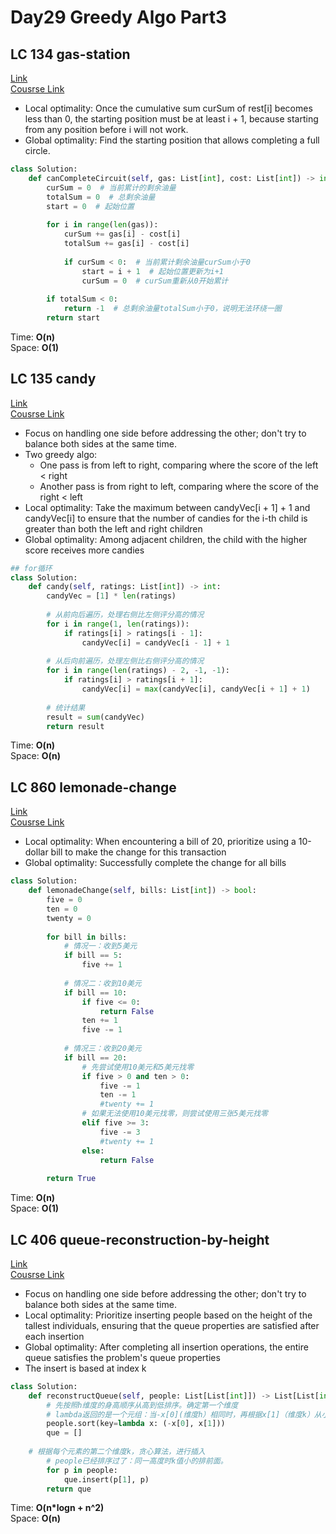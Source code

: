 # Day29 Greedy Algo Part3

## LC 134 gas-station
[Link](https://leetcode.com/problems/gas-station/description/)   
[Cousrse Link](https://programmercarl.com/0134.%E5%8A%A0%E6%B2%B9%E7%AB%99.html)    
- Local optimality: Once the cumulative sum curSum of rest[i] becomes less than 0, the starting position must be at least i + 1, because starting from any position before i will not work.
- Global optimality: Find the starting position that allows completing a full circle.
```python
class Solution:
    def canCompleteCircuit(self, gas: List[int], cost: List[int]) -> int:
        curSum = 0  # 当前累计的剩余油量
        totalSum = 0  # 总剩余油量
        start = 0  # 起始位置
        
        for i in range(len(gas)):
            curSum += gas[i] - cost[i]
            totalSum += gas[i] - cost[i]
            
            if curSum < 0:  # 当前累计剩余油量curSum小于0
                start = i + 1  # 起始位置更新为i+1
                curSum = 0  # curSum重新从0开始累计
        
        if totalSum < 0:
            return -1  # 总剩余油量totalSum小于0，说明无法环绕一圈
        return start
```
Time: **O(n)**     
Space: **O(1)** 

##  LC 135 candy
[Link](https://leetcode.com/problems/candy/description/)   
[Cousrse Link](https://programmercarl.com/0135.%E5%88%86%E5%8F%91%E7%B3%96%E6%9E%9C.html)
- Focus on handling one side before addressing the other; don't try to balance both sides at the same time.
- Two greedy algo:
    - One pass is from left to right, comparing where the score of the left < right 
    - Another pass is from right to left, comparing where the score of the right < left
- Local optimality: Take the maximum between candyVec[i + 1] + 1 and candyVec[i] to ensure that the number of candies for the i-th child is greater than both the left and right children
- Global optimality: Among adjacent children, the child with the higher score receives more candies
```python
## for循环
class Solution:
    def candy(self, ratings: List[int]) -> int:
        candyVec = [1] * len(ratings)
        
        # 从前向后遍历，处理右侧比左侧评分高的情况
        for i in range(1, len(ratings)):
            if ratings[i] > ratings[i - 1]:
                candyVec[i] = candyVec[i - 1] + 1
        
        # 从后向前遍历，处理左侧比右侧评分高的情况
        for i in range(len(ratings) - 2, -1, -1):
            if ratings[i] > ratings[i + 1]:
                candyVec[i] = max(candyVec[i], candyVec[i + 1] + 1)
        
        # 统计结果
        result = sum(candyVec)
        return result
```
Time: **O(n)**     
Space: **O(n)** 


##  LC 860 lemonade-change
[Link](https://leetcode.com/problems/lemonade-change/description/)   
[Cousrse Link](https://programmercarl.com/0860.%E6%9F%A0%E6%AA%AC%E6%B0%B4%E6%89%BE%E9%9B%B6.html)      
- Local optimality: When encountering a bill of 20, prioritize using a 10-dollar bill to make the change for this transaction
- Global optimality: Successfully complete the change for all bills
```python
class Solution:
    def lemonadeChange(self, bills: List[int]) -> bool:
        five = 0
        ten = 0
        twenty = 0
        
        for bill in bills:
            # 情况一：收到5美元
            if bill == 5:
                five += 1
            
            # 情况二：收到10美元
            if bill == 10:
                if five <= 0:
                    return False
                ten += 1
                five -= 1
            
            # 情况三：收到20美元
            if bill == 20:
                # 先尝试使用10美元和5美元找零
                if five > 0 and ten > 0:
                    five -= 1
                    ten -= 1
                    #twenty += 1
                # 如果无法使用10美元找零，则尝试使用三张5美元找零
                elif five >= 3:
                    five -= 3
                    #twenty += 1
                else:
                    return False
        
        return True
```
Time: **O(n)**     
Space: **O(1)** 

##  LC 406 queue-reconstruction-by-height
[Link](https://leetcode.com/problems/queue-reconstruction-by-height/description/)   
[Cousrse Link](https://programmercarl.com/0406.%E6%A0%B9%E6%8D%AE%E8%BA%AB%E9%AB%98%E9%87%8D%E5%BB%BA%E9%98%9F%E5%88%97.html)    
- Focus on handling one side before addressing the other; don't try to balance both sides at the same time.
- Local optimality: Prioritize inserting people based on the height of the tallest individuals, ensuring that the queue properties are satisfied after each insertion
- Global optimality: After completing all insertion operations, the entire queue satisfies the problem's queue properties
- The insert is based at index k
```python
class Solution:
    def reconstructQueue(self, people: List[List[int]]) -> List[List[int]]:
    	# 先按照h维度的身高顺序从高到低排序。确定第一个维度
        # lambda返回的是一个元组：当-x[0](维度h）相同时，再根据x[1]（维度k）从小到大排序
        people.sort(key=lambda x: (-x[0], x[1]))
        que = []
	
	# 根据每个元素的第二个维度k，贪心算法，进行插入
        # people已经排序过了：同一高度时k值小的排前面。
        for p in people:
            que.insert(p[1], p)
        return que
```
Time: **O(n*logn + n^2)**     
Space: **O(n)** 
